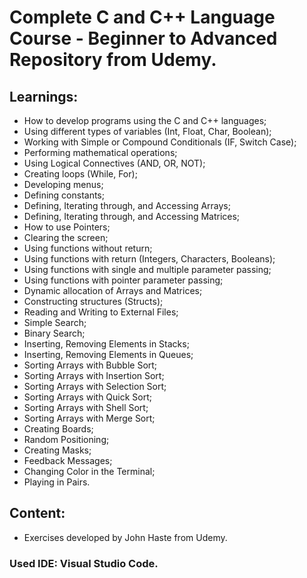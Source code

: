 # Complete C and C++ Language Course - Beginner to Advanced Repository from Udemy.

## Learnings:

- How to develop programs using the C and C++ languages;
- Using different types of variables (Int, Float, Char, Boolean);
- Working with Simple or Compound Conditionals (IF, Switch Case);
- Performing mathematical operations;
- Using Logical Connectives (AND, OR, NOT);
- Creating loops (While, For);
- Developing menus;
- Defining constants;
- Defining, Iterating through, and Accessing Arrays;
- Defining, Iterating through, and Accessing Matrices;
- How to use Pointers;
- Clearing the screen;
- Using functions without return;
- Using functions with return (Integers, Characters, Booleans);
- Using functions with single and multiple parameter passing;
- Using functions with pointer parameter passing;
- Dynamic allocation of Arrays and Matrices;
- Constructing structures (Structs);
- Reading and Writing to External Files;
- Simple Search;
- Binary Search;
- Inserting, Removing Elements in Stacks;
- Inserting, Removing Elements in Queues;
- Sorting Arrays with Bubble Sort;
- Sorting Arrays with Insertion Sort;
- Sorting Arrays with Selection Sort;
- Sorting Arrays with Quick Sort;
- Sorting Arrays with Shell Sort;
- Sorting Arrays with Merge Sort;
- Creating Boards;
- Random Positioning;
- Creating Masks;
- Feedback Messages;
- Changing Color in the Terminal;
- Playing in Pairs.

## Content:

- Exercises developed by John Haste from Udemy.

### Used IDE: Visual Studio Code.
